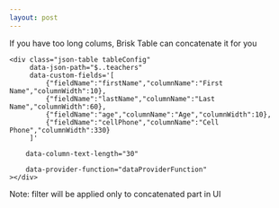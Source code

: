 ```yaml
---
layout: post
---
```

If you have too long colums, Brisk Table can concatenate it for you


```
<div class="json-table tableConfig"
     data-json-path="$..teachers"
     data-custom-fields='[
         {"fieldName":"firstName","columnName":"First Name","columnWidth":10},
         {"fieldName":"lastName","columnName":"Last Name","columnWidth":60},
         {"fieldName":"age","columnName":"Age","columnWidth":10},
         {"fieldName":"cellPhone","columnName":"Cell Phone","columnWidth":330}
     ]'
 ```
 ```
     data-column-text-length="30"
 ```
 ```
     data-provider-function="dataProviderFunction"
></div>
```

Note: filter will be applied only to concatenated part in UI
